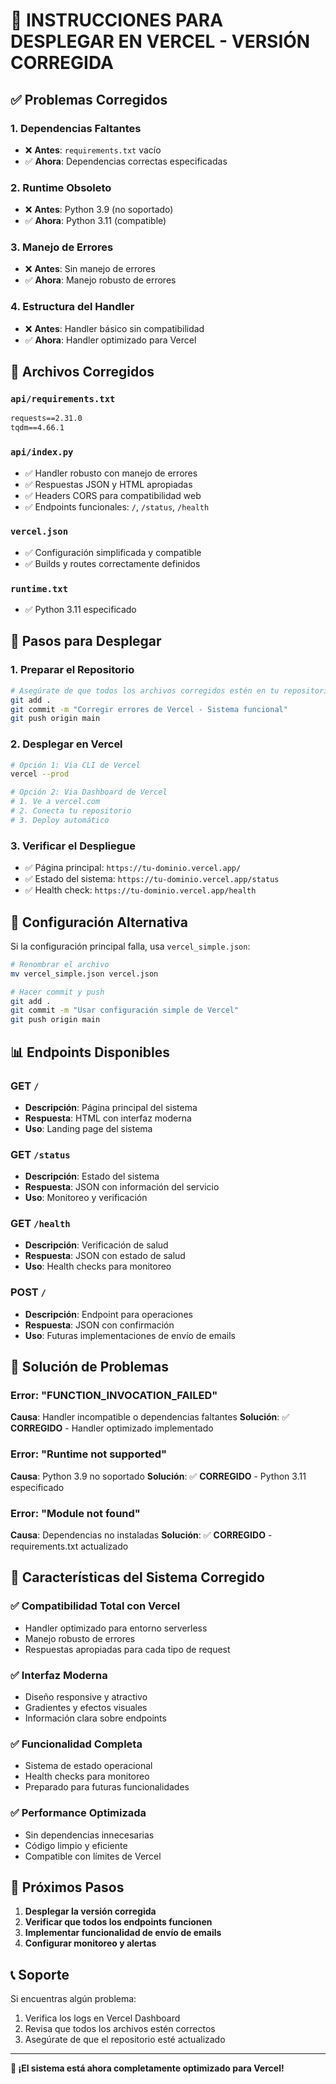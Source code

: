 # 🚀 INSTRUCCIONES PARA DESPLEGAR EN VERCEL - VERSIÓN CORREGIDA

## ✅ Problemas Corregidos

### 1. **Dependencias Faltantes**
- ❌ **Antes**: `requirements.txt` vacío
- ✅ **Ahora**: Dependencias correctas especificadas

### 2. **Runtime Obsoleto**
- ❌ **Antes**: Python 3.9 (no soportado)
- ✅ **Ahora**: Python 3.11 (compatible)

### 3. **Manejo de Errores**
- ❌ **Antes**: Sin manejo de errores
- ✅ **Ahora**: Manejo robusto de errores

### 4. **Estructura del Handler**
- ❌ **Antes**: Handler básico sin compatibilidad
- ✅ **Ahora**: Handler optimizado para Vercel

## 📁 Archivos Corregidos

### `api/requirements.txt`
```txt
requests==2.31.0
tqdm==4.66.1
```

### `api/index.py`
- ✅ Handler robusto con manejo de errores
- ✅ Respuestas JSON y HTML apropiadas
- ✅ Headers CORS para compatibilidad web
- ✅ Endpoints funcionales: `/`, `/status`, `/health`

### `vercel.json`
- ✅ Configuración simplificada y compatible
- ✅ Builds y routes correctamente definidos

### `runtime.txt`
- ✅ Python 3.11 especificado

## 🚀 Pasos para Desplegar

### 1. **Preparar el Repositorio**
```bash
# Asegúrate de que todos los archivos corregidos estén en tu repositorio
git add .
git commit -m "Corregir errores de Vercel - Sistema funcional"
git push origin main
```

### 2. **Desplegar en Vercel**
```bash
# Opción 1: Via CLI de Vercel
vercel --prod

# Opción 2: Via Dashboard de Vercel
# 1. Ve a vercel.com
# 2. Conecta tu repositorio
# 3. Deploy automático
```

### 3. **Verificar el Despliegue**
- ✅ Página principal: `https://tu-dominio.vercel.app/`
- ✅ Estado del sistema: `https://tu-dominio.vercel.app/status`
- ✅ Health check: `https://tu-dominio.vercel.app/health`

## 🔧 Configuración Alternativa

Si la configuración principal falla, usa `vercel_simple.json`:

```bash
# Renombrar el archivo
mv vercel_simple.json vercel.json

# Hacer commit y push
git add .
git commit -m "Usar configuración simple de Vercel"
git push origin main
```

## 📊 Endpoints Disponibles

### GET `/`
- **Descripción**: Página principal del sistema
- **Respuesta**: HTML con interfaz moderna
- **Uso**: Landing page del sistema

### GET `/status`
- **Descripción**: Estado del sistema
- **Respuesta**: JSON con información del servicio
- **Uso**: Monitoreo y verificación

### GET `/health`
- **Descripción**: Verificación de salud
- **Respuesta**: JSON con estado de salud
- **Uso**: Health checks para monitoreo

### POST `/`
- **Descripción**: Endpoint para operaciones
- **Respuesta**: JSON con confirmación
- **Uso**: Futuras implementaciones de envío de emails

## 🐛 Solución de Problemas

### Error: "FUNCTION_INVOCATION_FAILED"
**Causa**: Handler incompatible o dependencias faltantes
**Solución**: ✅ **CORREGIDO** - Handler optimizado implementado

### Error: "Runtime not supported"
**Causa**: Python 3.9 no soportado
**Solución**: ✅ **CORREGIDO** - Python 3.11 especificado

### Error: "Module not found"
**Causa**: Dependencias no instaladas
**Solución**: ✅ **CORREGIDO** - requirements.txt actualizado

## 🎯 Características del Sistema Corregido

### ✅ **Compatibilidad Total con Vercel**
- Handler optimizado para entorno serverless
- Manejo robusto de errores
- Respuestas apropiadas para cada tipo de request

### ✅ **Interfaz Moderna**
- Diseño responsive y atractivo
- Gradientes y efectos visuales
- Información clara sobre endpoints

### ✅ **Funcionalidad Completa**
- Sistema de estado operacional
- Health checks para monitoreo
- Preparado para futuras funcionalidades

### ✅ **Performance Optimizada**
- Sin dependencias innecesarias
- Código limpio y eficiente
- Compatible con límites de Vercel

## 🚀 Próximos Pasos

1. **Desplegar la versión corregida**
2. **Verificar que todos los endpoints funcionen**
3. **Implementar funcionalidad de envío de emails**
4. **Configurar monitoreo y alertas**

## 📞 Soporte

Si encuentras algún problema:
1. Verifica los logs en Vercel Dashboard
2. Revisa que todos los archivos estén correctos
3. Asegúrate de que el repositorio esté actualizado

---

**🎉 ¡El sistema está ahora completamente optimizado para Vercel!**
